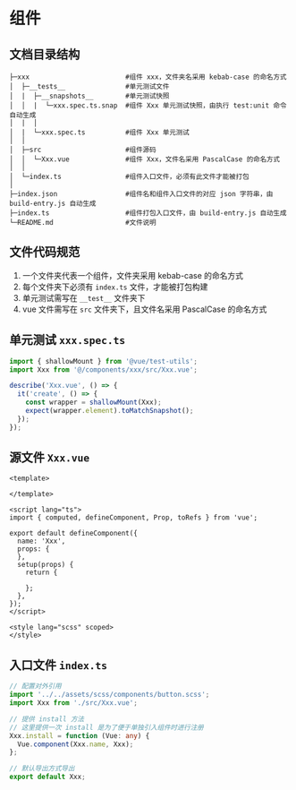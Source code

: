# 组件

## 文档目录结构
```
├─xxx                        #组件 xxx，文件夹名采用 kebab-case 的命名方式
│  ├─__tests__               #单元测试文件
│  |  ├─__snapshots__        #单元测试快照
│  │  |  └─xxx.spec.ts.snap  #组件 Xxx 单元测试快照，由执行 test:unit 命令自动生成
│  |  │
│  |  └─xxx.spec.ts          #组件 Xxx 单元测试
│  │
│  ├─src                     #组件源码
│  │  └─Xxx.vue              #组件 Xxx，文件名采用 PascalCase 的命名方式
│  │
│  └─index.ts                #组件入口文件，必须有此文件才能被打包
│
├─index.json                 #组件名和组件入口文件的对应 json 字符串，由 build-entry.js 自动生成
├─index.ts                   #组件打包入口文件，由 build-entry.js 自动生成
└─README.md                  #文件说明
```

## 文件代码规范
1. 一个文件夹代表一个组件，文件夹采用 kebab-case 的命名方式
1. 每个文件夹下必须有 `index.ts` 文件，才能被打包构建
1. 单元测试需写在 `__test__` 文件夹下
1. vue 文件需写在 `src` 文件夹下，且文件名采用 PascalCase 的命名方式

## 单元测试 `xxx.spec.ts`
```typescript
import { shallowMount } from '@vue/test-utils';
import Xxx from '@/components/xxx/src/Xxx.vue';

describe('Xxx.vue', () => {
  it('create', () => {
    const wrapper = shallowMount(Xxx);
    expect(wrapper.element).toMatchSnapshot();
  });
});
```

## 源文件 `Xxx.vue`
```vue
<template>
  
</template>

<script lang="ts">
import { computed, defineComponent, Prop, toRefs } from 'vue';

export default defineComponent({
  name: 'Xxx',
  props: {
  },
  setup(props) {
    return {

    };
  },
});
</script>

<style lang="scss" scoped>
</style>
```

## 入口文件 `index.ts`
```typescript
// 配置对外引用
import '../../assets/scss/components/button.scss';
import Xxx from './src/Xxx.vue';

// 提供 install 方法
// 这里提供一次 install 是为了便于单独引入组件时进行注册
Xxx.install = function (Vue: any) {
  Vue.component(Xxx.name, Xxx);
};

// 默认导出方式导出
export default Xxx;
```
